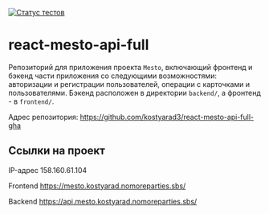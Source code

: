 [![Статус тестов](../../actions/workflows/tests.yml/badge.svg)](../../actions/workflows/tests.yml)

# react-mesto-api-full
Репозиторий для приложения проекта `Mesto`, включающий фронтенд и бэкенд части приложения со следующими возможностями: авторизации и регистрации пользователей, операции с карточками и пользователями. Бэкенд расположен в директории `backend/`, а фронтенд - в `frontend/`. 
  

Адрес репозитория: https://github.com/kostyarad3/react-mesto-api-full-gha

## Ссылки на проект

IP-адрес 158.160.61.104

Frontend https://mesto.kostyarad.nomoreparties.sbs/

Backend https://api.mesto.kostyarad.nomoreparties.sbs/
